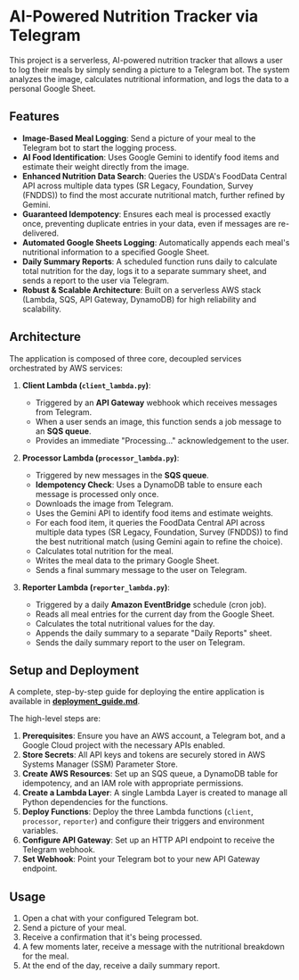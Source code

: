 # AI-Powered Nutrition Tracker via Telegram

This project is a serverless, AI-powered nutrition tracker that allows a user to log their meals by simply sending a picture to a Telegram bot. The system analyzes the image, calculates nutritional information, and logs the data to a personal Google Sheet.

## Features

- **Image-Based Meal Logging**: Send a picture of your meal to the Telegram bot to start the logging process.
- **AI Food Identification**: Uses Google Gemini to identify food items and estimate their weight directly from the image.
- **Enhanced Nutrition Data Search**: Queries the USDA's FoodData Central API across multiple data types (SR Legacy, Foundation, Survey (FNDDS)) to find the most accurate nutritional match, further refined by Gemini.
- **Guaranteed Idempotency**: Ensures each meal is processed exactly once, preventing duplicate entries in your data, even if messages are re-delivered.
- **Automated Google Sheets Logging**: Automatically appends each meal's nutritional information to a specified Google Sheet.
- **Daily Summary Reports**: A scheduled function runs daily to calculate total nutrition for the day, logs it to a separate summary sheet, and sends a report to the user via Telegram.
- **Robust & Scalable Architecture**: Built on a serverless AWS stack (Lambda, SQS, API Gateway, DynamoDB) for high reliability and scalability.

## Architecture

The application is composed of three core, decoupled services orchestrated by AWS services:

1.  **Client Lambda (`client_lambda.py`)**:
    -   Triggered by an **API Gateway** webhook which receives messages from Telegram.
    -   When a user sends an image, this function sends a job message to an **SQS queue**.
    -   Provides an immediate "Processing..." acknowledgement to the user.

2.  **Processor Lambda (`processor_lambda.py`)**:
    -   Triggered by new messages in the **SQS queue**.
    -   **Idempotency Check**: Uses a DynamoDB table to ensure each message is processed only once.
    -   Downloads the image from Telegram.
    -   Uses the Gemini API to identify food items and estimate weights.
    -   For each food item, it queries the FoodData Central API across multiple data types (SR Legacy, Foundation, Survey (FNDDS)) to find the best nutritional match (using Gemini again to refine the choice).
    -   Calculates total nutrition for the meal.
    -   Writes the meal data to the primary Google Sheet.
    -   Sends a final summary message to the user on Telegram.

3.  **Reporter Lambda (`reporter_lambda.py`)**:
    -   Triggered by a daily **Amazon EventBridge** schedule (cron job).
    -   Reads all meal entries for the current day from the Google Sheet.
    -   Calculates the total nutritional values for the day.
    -   Appends the daily summary to a separate "Daily Reports" sheet.
    -   Sends the daily summary report to the user on Telegram.

## Setup and Deployment

A complete, step-by-step guide for deploying the entire application is available in [**deployment_guide.md**](./deployment_guide.md).

The high-level steps are:
1.  **Prerequisites**: Ensure you have an AWS account, a Telegram bot, and a Google Cloud project with the necessary APIs enabled.
2.  **Store Secrets**: All API keys and tokens are securely stored in AWS Systems Manager (SSM) Parameter Store.
3.  **Create AWS Resources**: Set up an SQS queue, a DynamoDB table for idempotency, and an IAM role with appropriate permissions.
4.  **Create a Lambda Layer**: A single Lambda Layer is created to manage all Python dependencies for the functions.
5.  **Deploy Functions**: Deploy the three Lambda functions (`client`, `processor`, `reporter`) and configure their triggers and environment variables.
6.  **Configure API Gateway**: Set up an HTTP API endpoint to receive the Telegram webhook.
7.  **Set Webhook**: Point your Telegram bot to your new API Gateway endpoint.

## Usage

1.  Open a chat with your configured Telegram bot.
2.  Send a picture of your meal.
3.  Receive a confirmation that it's being processed.
4.  A few moments later, receive a message with the nutritional breakdown for the meal.
5.  At the end of the day, receive a daily summary report.
